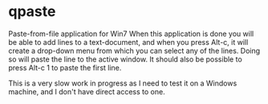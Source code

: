 qpaste
======

Paste-from-file application for Win7
When this application is done you will be able to add lines to a text-document, and when you press Alt-c, it will create a drop-down menu from which you can select any of the lines.
Doing so will paste the line to the active window.
It should also be possible to press Alt-c 1 to paste the first line.

This is a very slow work in progress as I need to test it on a Windows machine, and I don't have direct access to one.
